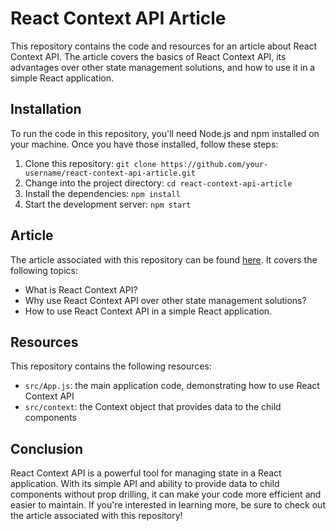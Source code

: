 # React Context API Article

This repository contains the code and resources for an article about React Context API. The article covers the basics of React Context API, its advantages over other state management solutions, and how to use it in a simple React application.

## Installation

To run the code in this repository, you'll need Node.js and npm installed on your machine. Once you have those installed, follow these steps:

1.  Clone this repository: `git clone https://github.com/your-username/react-context-api-article.git`
2.  Change into the project directory: `cd react-context-api-article`
3.  Install the dependencies: `npm install`
4.  Start the development server: `npm start`

## Article

The article associated with this repository can be found [here](https://your-blog-url.com/react-context-api-article). It covers the following topics:

- What is React Context API?
- Why use React Context API over other state management solutions?
- How to use React Context API in a simple React application.

## Resources

This repository contains the following resources:

- `src/App.js`: the main application code, demonstrating how to use React Context API
- `src/context`: the Context object that provides data to the child components

## Conclusion

React Context API is a powerful tool for managing state in a React application. With its simple API and ability to provide data to child components without prop drilling, it can make your code more efficient and easier to maintain. If you're interested in learning more, be sure to check out the article associated with this repository!
